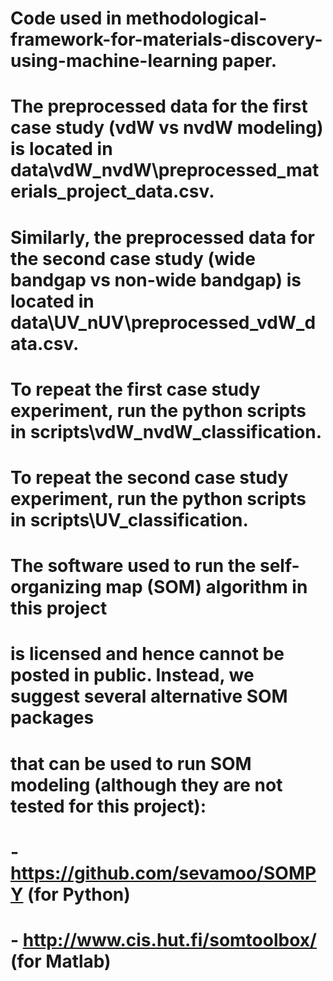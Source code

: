 # Code used in methodological-framework-for-materials-discovery-using-machine-learning paper.

# The preprocessed data for the first case study (vdW vs nvdW modeling) is located in data\vdW_nvdW\preprocessed_materials_project_data.csv.
# Similarly, the preprocessed data for the second case study (wide bandgap vs non-wide bandgap) is located in data\UV_nUV\preprocessed_vdW_data.csv.

# To repeat the first case study experiment, run the python scripts in scripts\vdW_nvdW_classification.
# To repeat the second case study experiment, run the python scripts in scripts\UV_classification.

# The software used to run the self-organizing map (SOM) algorithm in this project 
# is licensed and hence cannot be posted in public. Instead, we suggest several alternative SOM packages 
# that can be used to run SOM modeling (although they are not tested for this project):
# - https://github.com/sevamoo/SOMPY (for Python)
# - http://www.cis.hut.fi/somtoolbox/ (for Matlab)